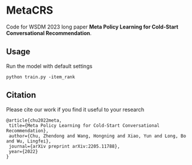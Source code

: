 # MetaCRS
Code for WSDM 2023 long paper **Meta Policy Learning for Cold-Start Conversational
Recommendation**.

## Usage
Run the model with default settings
```
python train.py -item_rank
```
## Citation
Please cite our work if you find it useful to your research
 ```
@article{chu2022meta,
  title={Meta Policy Learning for Cold-Start Conversational Recommendation},
  author={Chu, Zhendong and Wang, Hongning and Xiao, Yun and Long, Bo and Wu, Lingfei},
  journal={arXiv preprint arXiv:2205.11788},
  year={2022}
}
 ```
